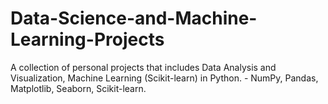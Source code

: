 # Data-Science-and-Machine-Learning-Projects

A collection of personal projects that includes Data Analysis and Visualization, Machine Learning (Scikit-learn) in Python. - NumPy, Pandas, Matplotlib, Seaborn, Scikit-learn.
